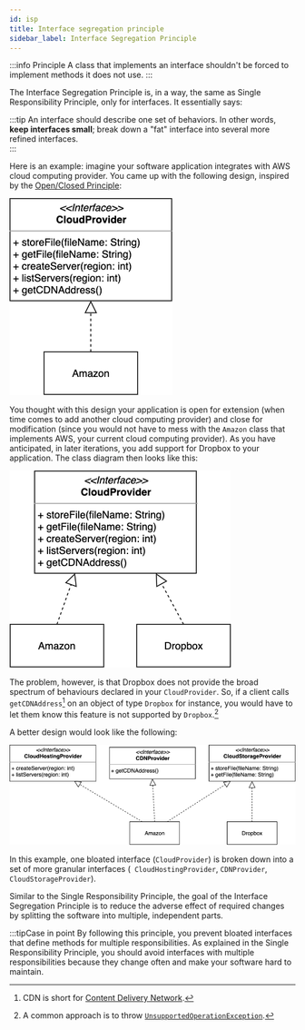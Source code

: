 ```yaml
---
id: isp
title: Interface segregation principle
sidebar_label: Interface Segregation Principle
---
```


:::info Principle
A class that implements an interface shouldn't be forced to implement methods it does not use.
:::

The Interface Segregation Principle is, in a way, the same as Single Responsibility Principle, only for interfaces. It essentially says: 

:::tip
An interface should describe one set of behaviors. In other words, **keep interfaces small**; break down a "fat" interface into several more refined interfaces.  
:::

Here is an example: imagine your software application integrates with AWS cloud computing provider. You came up with the following design, inspired by the [Open/Closed Principle](ocp.md):

![](../../../static/img/isp01.png)

You thought with this design your application is open for extension (when time comes to add another cloud computing provider) and close for modification (since you would not have to mess with the `Amazon` class that implements AWS, your current cloud computing provider). As you have anticipated, in later iterations, you add support for Dropbox to your application. The class diagram then looks like this:

![](../../../static/img/isp02.png)

The problem, however, is that Dropbox does not provide the broad spectrum of behaviours declared in your `CloudProvider`. So, if a client calls `getCDNAddress`[^1] on an object of type `Dropbox` for instance, you would have to let them know this feature is not supported by `Dropbox`.[^2] 

[^1]: CDN is short for [Content Delivery Network](https://en.wikipedia.org/wiki/Content_delivery_network).

[^2]: A common approach is to throw [`UnsupportedOperationException`](https://docs.oracle.com/javase/8/docs/api/java/lang/UnsupportedOperationException.html).

A better design would look like the following:

![](../../../static/img/isp03.png)

In this example, one bloated interface (`CloudProvider`) is broken down into a set of more granular interfaces (` CloudHostingProvider`, `CDNProvider`, `CloudStorageProvider`). 

Similar to the Single Responsibility Principle, the goal of the Interface Segregation Principle is to reduce the adverse effect of required changes by splitting the software into multiple, independent parts. 

:::tipCase in point
By following this principle, you prevent bloated interfaces that define methods for multiple responsibilities. As explained in the Single Responsibility Principle, you should avoid interfaces with multiple responsibilities because they change often and make your software hard to maintain.